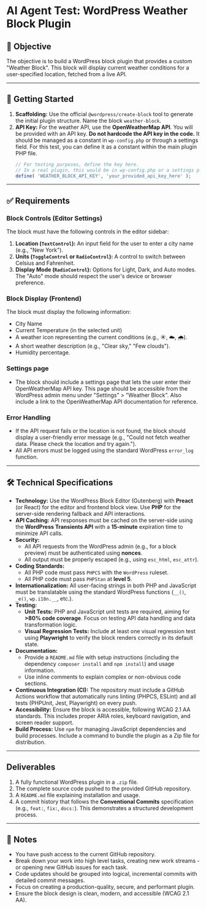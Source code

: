# AI Agent Test: WordPress Weather Block Plugin

## 🎯 Objective

The objective is to build a WordPress block plugin that provides a custom "Weather Block". This block will display current weather conditions for a user-specified location, fetched from a live API.

-----

## 🚀 Getting Started

1.  **Scaffolding:** Use the official `@wordpress/create-block` tool to generate the initial plugin structure. Name the block `weather-block`.
2.  **API Key:** For the weather API, use the **OpenWeatherMap API**. You will be provided with an API key. **Do not hardcode the API key in the code.** It should be managed as a constant in `wp-config.php` or through a settings field. For this test, you can define it as a constant within the main plugin PHP file.
    ```php
    // For testing purposes, define the key here.
    // In a real plugin, this would be in wp-config.php or a settings page.
    define( 'WEATHER_BLOCK_API_KEY', 'your_provided_api_key_here' );
    ```

-----

## ✅ Requirements

### Block Controls (Editor Settings)

The block must have the following controls in the editor sidebar:

1.  **Location (`TextControl`):** An input field for the user to enter a city name (e.g., "New York").
2.  **Units (`ToggleControl` or `RadioControl`):** A control to switch between Celsius and Fahrenheit.
3.  **Display Mode (`RadioControl`):** Options for Light, Dark, and Auto modes. The "Auto" mode should respect the user's device or browser preference.

### Block Display (Frontend)

The block must display the following information:

  * City Name
  * Current Temperature (in the selected unit)
  * A weather icon representing the current conditions (e.g., ☀️, ☁️, 🌧️).
  * A short weather description (e.g., "Clear sky," "Few clouds").
  * Humidity percentage.

### Settings page

  * The block should include a settings page that lets the user enter their OpenWeatherMap API key. This page should be accessible from the WordPress admin menu under "Settings" > "Weather Block". Also include a link to the OpenWeatherMap API documentation for reference.

### Error Handling

  * If the API request fails or the location is not found, the block should display a user-friendly error message (e.g., "Could not fetch weather data. Please check the location and try again.").
  * All API errors must be logged using the standard WordPress `error_log` function.

-----

## 🛠️ Technical Specifications

  * **Technology:** Use the WordPress Block Editor (Gutenberg) with **Preact** (or React) for the editor and frontend block view. Use **PHP** for the server-side rendering fallback and API interactions.
  * **API Caching:** API responses must be cached on the server-side using the **WordPress Transients API** with a **15-minute** expiration time to minimize API calls.
  * **Security:**
      * All API requests from the WordPress admin (e.g., for a block preview) must be authenticated using **nonces**.
      * All output must be properly escaped (e.g., using `esc_html`, `esc_attr`).
  * **Coding Standards:**
      * All PHP code must pass `PHPCS` with the `WordPress` ruleset.
      * All PHP code must pass `PHPStan` at **level 5**.
  * **Internationalization:** All user-facing strings in both PHP and JavaScript must be translatable using the standard WordPress functions (`__()`, `_e()`, `wp.i18n.__`, etc.).
  * **Testing:**
      * **Unit Tests:** PHP and JavaScript unit tests are required, aiming for **\>80% code coverage**. Focus on testing API data handling and data transformation logic.
      * **Visual Regression Tests:** Include at least one visual regression test using **Playwright** to verify the block renders correctly in its default state.
  * **Documentation:**
      * Provide a `README.md` file with setup instructions (including the dependency `composer install` and `npm install`) and usage information.
      * Use inline comments to explain complex or non-obvious code sections.
  * **Continuous Integration (CI):** The repository must include a GitHub Actions workflow that automatically runs linting (PHPCS, ESLint) and all tests (PHPUnit, Jest, Playwright) on every push.
  * **Accessibility:** Ensure the block is accessible, following WCAG 2.1 AA standards. This includes proper ARIA roles, keyboard navigation, and screen reader support.
  * **Build Process:** Use `npm` for managing JavaScript dependencies and build processes. Include a command to bundle the plugin as a Zip file for distribution.

-----

## Deliverables

1.  A fully functional WordPress plugin in a `.zip` file.
2.  The complete source code pushed to the provided GitHub repository.
3.  A `README.md` file explaining installation and usage.
4.  A commit history that follows the **Conventional Commits** specification (e.g., `feat:`, `fix:`, `docs:`). This demonstrates a structured development process.

-----

## 📝 Notes

  * You have push access to the current GitHub repository.
  * Break down your work into high level tasks, creating new work streams - or opening new GitHub issues for each task.
  * Code updates should be grouped into logical, incremental commits with detailed commit messages.
  * Focus on creating a production-quality, secure, and performant plugin.
  * Ensure the block design is clean, modern, and accessible (WCAG 2.1 AA).